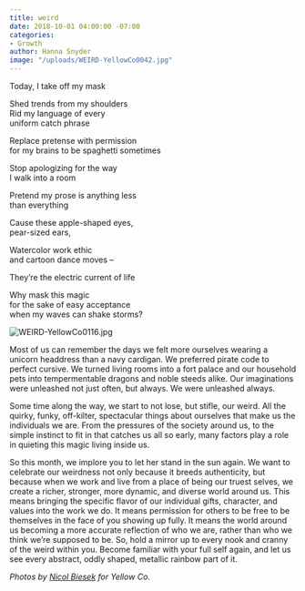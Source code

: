 ```yaml
---
title: weird
date: 2018-10-01 04:00:00 -07:00
categories:
- Growth
author: Hanna Snyder
image: "/uploads/WEIRD-YellowCo0042.jpg"
---
```


Today, I take off my mask  

Shed trends from my shoulders  
Rid my language of every  
uniform catch phrase

Replace pretense with permission  
for my brains to be spaghetti sometimes

Stop apologizing for the way   
I walk into a room

Pretend my prose is anything less  
than everything 

Cause these apple-shaped eyes,  
pear-sized ears,

Watercolor work ethic  
and cartoon dance moves –

They’re the electric current of life

Why mask this magic  
for the sake of easy acceptance  
when my waves can shake storms? 

![WEIRD-YellowCo0116.jpg](/uploads/WEIRD-YellowCo0116.jpg)

Most of us can remember the days we felt more ourselves wearing a unicorn headdress than a navy cardigan. We preferred pirate code to perfect cursive. We turned living rooms into a fort palace and our household pets into tempermentable dragons and noble steeds alike. Our imaginations were unleashed not just often, but always. We were unleashed always.

Some time along the way, we start to not lose, but stifle, our weird. All the quirky, funky, off-kilter, spectacular things about ourselves that make us the individuals we are. From the pressures of the society around us, to the simple instinct to fit in that catches us all so early, many factors play a role in quieting this magic living inside us. 

So this month, we implore you to let her stand in the sun again. We want to celebrate our weirdness not only because it breeds authenticity, but because when we work and live from a place of being our truest selves, we create a richer, stronger, more dynamic, and diverse world around us. This means bringing the specific flavor of our individual gifts, character, and values into the work we do. It means permission for others to be free to be themselves in the face of you showing up fully. It means the world around us becoming a more accurate reflection of who we are, rather than who we think we’re supposed to be. So, hold a mirror up to every nook and cranny of the weird within you. Become familiar with your full self again, and let us see every abstract, oddly shaped, metallic rainbow part of it.

_Photos by [Nicol Biesek](https://nicolbiesek.com/) for Yellow Co._